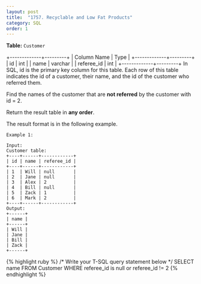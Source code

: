 ```yaml
---
layout: post
title:  "1757. Recyclable and Low Fat Products"
category: SQL
order: 1
---
```


**Table:** `Customer`

+-------------+---------+
| Column Name | Type    |
+-------------+---------+
| id          | int     |
| name        | varchar |
| referee_id  | int     |
+-------------+---------+
In SQL, id is the primary key column for this table.
Each row of this table indicates the id of a customer, their name, and the id of the customer who referred them.
 

Find the names of the customer that are **not referred** by the customer with id = 2.

Return the result table in **any order**.

The result format is in the following example.

 
```
Example 1:

Input: 
Customer table:
+----+------+------------+
| id | name | referee_id |
+----+------+------------+
| 1  | Will | null       |
| 2  | Jane | null       |
| 3  | Alex | 2          |
| 4  | Bill | null       |
| 5  | Zack | 1          |
| 6  | Mark | 2          |
+----+------+------------+
Output: 
+------+
| name |
+------+
| Will |
| Jane |
| Bill |
| Zack |
+------+
```

{% highlight ruby %}
/* Write your T-SQL query statement below */
SELECT name
FROM Customer
WHERE referee_id is null or referee_id != 2
{% endhighlight %}